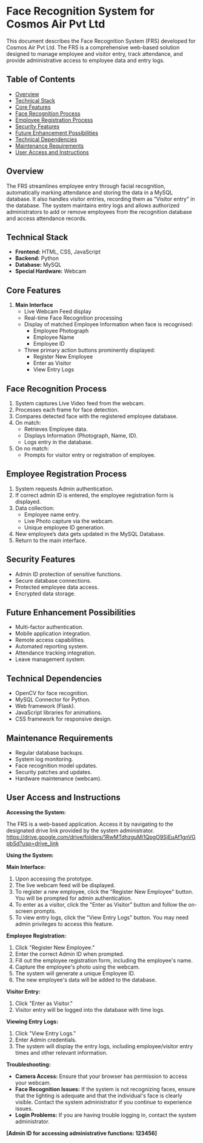    # Face Recognition System for Cosmos Air Pvt Ltd

This document describes the Face Recognition System (FRS) developed for Cosmos Air Pvt Ltd. The FRS is a comprehensive web-based solution designed to manage employee and visitor entry, track attendance, and provide administrative access to employee data and entry logs.

## Table of Contents

*   [Overview](#overview)
*   [Technical Stack](#technical-stack)
*   [Core Features](#core-features)
*   [Face Recognition Process](#face-recognition-process)
*   [Employee Registration Process](#employee-registration-process)
*   [Security Features](#security-features)
*   [Future Enhancement Possibilities](#future-enhancement-possibilities)
*   [Technical Dependencies](#technical-dependencies)
*   [Maintenance Requirements](#maintenance-requirements)
*   [User Access and Instructions](#user-access-and-instructions)

## Overview

The FRS streamlines employee entry through facial recognition, automatically marking attendance and storing the data in a MySQL database. It also handles visitor entries, recording them as “Visitor entry” in the database. The system maintains entry logs and allows authorized administrators to add or remove employees from the recognition database and access attendance records.

## Technical Stack

*   **Frontend:** HTML, CSS, JavaScript
*   **Backend:** Python
*   **Database:** MySQL
*   **Special Hardware:** Webcam

## Core Features

1.  **Main Interface**
    *   Live Webcam Feed display
    *   Real-time Face Recognition processing
    *   Display of matched Employee Information when face is recognised:
        *   Employee Photograph
        *   Employee Name
        *   Employee ID
    *   Three primary action buttons prominently displayed:
        *   Register New Employee
        *   Enter as Visitor
        *   View Entry Logs

## Face Recognition Process

1.  System captures Live Video feed from the webcam.
2.  Processes each frame for face detection.
3.  Compares detected face with the registered employee database.
4.  On match:
    *   Retrieves Employee data.
    *   Displays Information (Photograph, Name, ID).
    *   Logs entry in the database.
5.  On no match:
    *   Prompts for visitor entry or registration of employee.

## Employee Registration Process

1.  System requests Admin authentication.
2.  If correct admin ID is entered, the employee registration form is displayed.
3.  Data collection:
    *   Employee name entry.
    *   Live Photo capture via the webcam.
    *   Unique employee ID generation.
4.  New employee’s data gets updated in the MySQL Database.
5.  Return to the main interface.

## Security Features

*   Admin ID protection of sensitive functions.
*   Secure database connections.
*   Protected employee data access.
*   Encrypted data storage. 

## Future Enhancement Possibilities

*   Multi-factor authentication.
*   Mobile application integration.
*   Remote access capabilities.
*   Automated reporting system.
*   Attendance tracking integration.
*   Leave management system.

## Technical Dependencies

*   OpenCV for face recognition.
*   MySQL Connector for Python.
*   Web framework (Flask).
*   JavaScript libraries for animations.
*   CSS framework for responsive design.

## Maintenance Requirements

*   Regular database backups.
*   System log monitoring.
*   Face recognition model updates.
*   Security patches and updates.
*   Hardware maintenance (webcam).

## User Access and Instructions

**Accessing the System:**

The FRS is a web-based application. Access it by navigating to the designated drive link provided by the system administrator. https://drive.google.com/drive/folders/1RwMTdhzguMi1QpgO9SjEuAf1gnVGpbSd?usp=drive_link

**Using the System:**

**Main Interface:**

1.  Upon accessing the prototype. 
2.  The live webcam feed will be displayed.
3.  To register a new employee, click the "Register New Employee" button. You will be prompted for admin authentication.
4.  To enter as a visitor, click the "Enter as Visitor" button and follow the on-screen prompts.
5.  To view entry logs, click the "View Entry Logs" button. You may need admin privileges to access this feature.

**Employee Registration:**

1.  Click "Register New Employee."
2.  Enter the correct Admin ID when prompted.
3.  Fill out the employee registration form, including the employee's name.
4.  Capture the employee's photo using the webcam.
5.  The system will generate a unique Employee ID.
6.  The new employee's data will be added to the database.

**Visitor Entry:**

1.  Click "Enter as Visitor."
2.  Visitor entry will be logged into the database with time logs.

**Viewing Entry Logs:**

1.  Click "View Entry Logs."
2.  Enter Admin credentials.
3.  The system will display the entry logs, including employee/visitor entry times and other relevant information.

**Troubleshooting:**

*   **Camera Access:** Ensure that your browser has permission to access your webcam.
*   **Face Recognition Issues:** If the system is not recognizing faces, ensure that the lighting is adequate and that the individual's face is clearly visible. Contact the system administrator if you continue to experience issues.
*   **Login Problems:** If you are having trouble logging in, contact the system administrator.



**[Admin ID for accessing administrative functions: 123456]**
